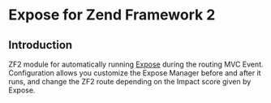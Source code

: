 Expose for Zend Framework 2
=======================

Introduction
------------
ZF2 module for automatically running [Expose]() during the routing MVC Event. Configuration allows you customize the Expose Manager before and after it runs, and change
the ZF2 route depending on the Impact score given by Expose.
